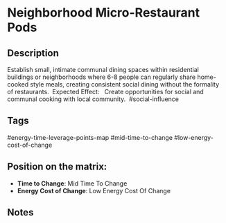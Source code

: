 # Neighborhood Micro-Restaurant Pods

## Description
Establish small, intimate communal dining spaces within residential buildings or neighborhoods where 6-8 people can regularly share home-cooked style meals, creating consistent social dining without the formality of restaurants.    Expected Effect:   Create opportunities for social and communal cooking with local community.    #social-influence

## Tags
#energy-time-leverage-points-map #mid-time-to-change #low-energy-cost-of-change

## Position on the matrix:
- **Time to Change**: Mid Time To Change
- **Energy Cost of Change**: Low Energy Cost Of Change

## Notes
<!-- Add your notes here -->
